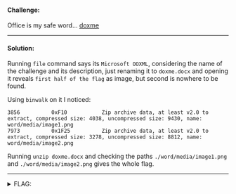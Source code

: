 #### Challenge:

Office is my safe word... [doxme](./doxme ":ignore")

---

#### Solution:

Running `file` command says its `Microsoft OOXML`, considering the name of the challenge and its description, just renaming it to `doxme.docx` and opening it reveals `first half of the flag` as image, but second is nowhere to be found.

Using `binwalk` on it I noticed:

```
3856          0xF10           Zip archive data, at least v2.0 to extract, compressed size: 4038, uncompressed size: 9430, name: word/media/image1.png
7973          0x1F25          Zip archive data, at least v2.0 to extract, compressed size: 3278, uncompressed size: 8812, name: word/media/image2.png
```

Running `unzip doxme.docx` and checking the paths `./word/media/image1.png` and `./word/media/image2.png` gives the whole flag.

---

<details><summary>FLAG:</summary>

```
DUCTF{WOrd_D0Cs_Ar3_R34L1Y_W3ird}
```

</details>
<br/>
